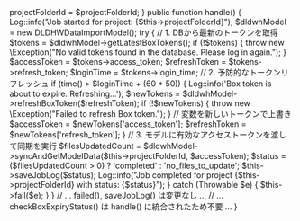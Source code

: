 <?php

namespace App\Jobs;

use App\Models\DLDHWDataImportModel;
// ...
use Throwable;

class SyncBoxProject implements ShouldQueue
{
    protected $projectFolderId;

    public function __construct($projectFolderId)
    {
        $this->projectFolderId = $projectFolderId;
    }

    public function handle()
    {
        Log::info("Job started for project: {$this->projectFolderId}");
        $dldwhModel = new DLDHWDataImportModel();
        
        try {
            // 1. DBから最新のトークンを取得
            $tokens = $dldwhModel->getLatestBoxTokens();
            if (!$tokens) {
                throw new \Exception("No valid tokens found in the database. Please log in again.");
            }
            
            $accessToken = $tokens->access_token;
            $refreshToken = $tokens->refresh_token;
            $loginTime = $tokens->login_time;

            // 2. 予防的なトークンリフレッシュ
            if (time() > $loginTime + (60 * 50)) {
                Log::info('Box token is about to expire. Refreshing...');
                $newTokens = $dldwhModel->refreshBoxToken($refreshToken);
                if (!$newTokens) {
                    throw new \Exception("Failed to refresh Box token.");
                }
                // 変数を新しいトークンで上書き
                $accessToken = $newTokens['access_token'];
                $refreshToken = $newTokens['refresh_token'];
            }
            
            // 3. モデルに有効なアクセストークンを渡して同期を実行
            $filesUpdatedCount = $dldwhModel->syncAndGetModelData($this->projectFolderId, $accessToken);

            $status = ($filesUpdatedCount > 0) ? 'completed' : 'no_files_to_update';
            $this->saveJobLog($status);
            Log::info("Job completed for project {$this->projectFolderId} with status: {$status}");

        } catch (Throwable $e) {
            $this->fail($e);
        }
    }
    
    // ... failed(), saveJobLog() は変更なし ...
    // ... checkBoxExpiryStatus() は handle() に統合されたため不要 ...
}
